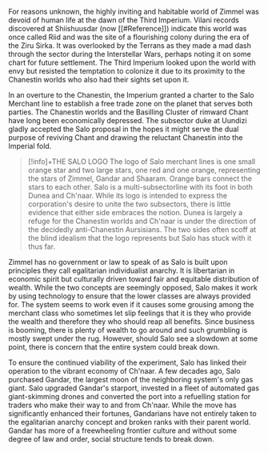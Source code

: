 
For reasons unknown, the highly inviting and habitable world of Zimmel was devoid of human life at the dawn of the Third Imperium. Vilani records discovered at Shiishuusdar (now [[#Reference]]) indicate this world was once called Riid and was the site of a flourishing colony during the era of the Ziru Sirka. It was overlooked by the Terrans as they made a mad dash through the sector during the Interstellar Wars, perhaps noting it on some chart for future settlement. The Third Imperium looked upon the world with envy but resisted the temptation to colonize it due to its proximity to the Chanestin worlds who also had their sights set upon it.

In an overture to the Chanestin, the Imperium granted a charter to the Salo Merchant line to establish a free trade zone on the planet that serves both parties. The Chanestin worlds and the Basilling Cluster of rimward Chant have long been economically depressed. The subsector duke at Uundizi gladly accepted the Salo proposal in the hopes it might serve the dual purpose of reviving Chant and drawing the reluctant Chanestin into the Imperial fold.

> [!info]+THE SALO LOGO
> The logo of Salo merchant lines is one small orange star and two large stars, one red and one orange, representing the stars of Zimmel, Gandar and Shaaram. Orange bars connect the stars to each other. Salo is a multi-subsectorline with its foot in both Dunea and Ch'naar.  While its logo is intended to express the corporation's desire to unite the two subsectors, there is little evidence that either side embraces the notion. Dunea is largely a refuge for the Chanestin worlds and Ch'naar is under the direction of the decidedly anti-Chanestin Aursisians. The two sides often scoff at the blind idealism that the logo represents but Salo has stuck with it thus far.

Zimmel has no government or law to speak of as Salo is built upon principles they call egalitarian individualist anarchy. It is libertarian in economic spirit but culturally driven toward fair and equitable distribution of wealth. While the two concepts are seemingly opposed, Salo makes it work by using technology to ensure that the lower classes are always provided for. The system seems to work even if it causes some grousing among the merchant class who sometimes let slip feelings that it is they who provide the wealth and therefore they who should reap all benefits. Since business is booming, there is plenty of wealth to go around and such grumbling is mostly swept under the rug. However, should Salo see a slowdown at some point, there is concern that the entire system could break down.

To ensure the continued viability of the experiment, Salo has linked their operation to the vibrant economy of Ch'naar. A few decades ago, Salo purchased Gandar, the largest moon of the neighboring system's only gas giant. Salo upgraded Gandar's starport, invested in a fleet of automated gas giant-skimming drones and converted the port into a refuelling station for traders who make their way to and from Ch'naar. While the move has significantly enhanced their fortunes, Gandarians have not entirely taken to the egalitarian anarchy concept and broken ranks with their parent world. Gandar has more of a freewheeling frontier culture and without some degree of law and order, social structure tends to break down.

